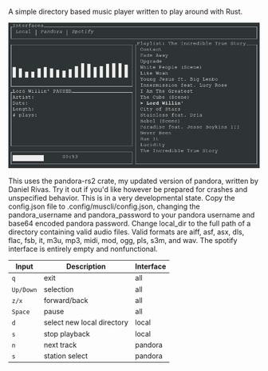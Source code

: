 A simple directory based music player written to play around with Rust.

![Capture](capture.png)

This uses the pandora-rs2 crate, my updated version of pandora, written by Daniel Rivas.
Try it out if you'd like however be prepared for crashes and unspecified behavior. This is in a very developmental state.
Copy the config.json file to .config/muscli/config.json, changing the pandora_username and pandora_password to your 
pandora username and base64 encoded pandora password. Change local_dir to the full path of a directory containing valid audio files.
Valid formats are aiff, asf, asx, dls, flac, fsb, it, m3u, mp3, midi, mod, ogg, pls, s3m, and wav.
The spotify interface is entirely empty and nonfunctional.

| Input | Description | Interface |
| --- | ---| --- |
| `q` | exit | all |
| `Up/Down` | selection | all |
| `z/x` | forward/back | all |
| `Space` | pause | all |
| `d` | select new local directory | local |
| `s` | stop playback | local |
| `n` | next track | pandora |
| `s` | station select | pandora |
